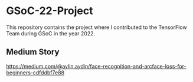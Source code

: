 # GSoC-22-Project
This repository contains the project where I contributed to the TensorFlow Team during GSoC in the year 2022.




## Medium Story
https://medium.com/@aylin.aydin/face-recognition-and-arcface-loss-for-beginners-cdfddbf7e88
